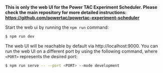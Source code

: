 **This is only the web UI for the Power TAC Experiment Scheduler. Please check the main repository for more detailed instructions: https://github.com/powertac/powertac-experiment-scheduler**

Start the web ui by running the `npm run` command:

```bash
$ npm run dev
```

The web UI will be reachable by default via http://localhost:9000. You can run the web UI on a different port by using the following command, where `<PORT>` represents the desired port:

```bash
$ npm run serve -- --port <PORT> --mode development
```
